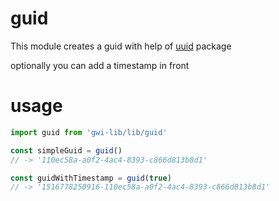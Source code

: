 # guid

This module creates a guid with help of [uuid](https://github.com/broofa/node-uuid) package

optionally you can add a timestamp in front

# usage

```javascript
import guid from 'gwi-lib/lib/guid'

const simpleGuid = guid()
// -> '110ec58a-a0f2-4ac4-8393-c866d813b8d1'

const guidWithTimestamp = guid(true)
// -> '1516778250916-110ec58a-a0f2-4ac4-8393-c866d813b8d1'
```

